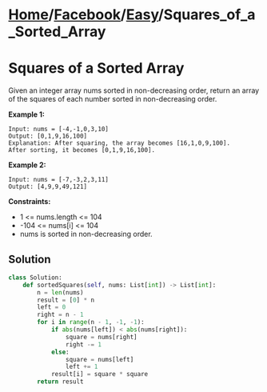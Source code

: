 # [Home](./../..)/[Facebook](./..)/[Easy](./)/Squares_of_a_Sorted_Array
<h1>Squares of a Sorted Array</h1>

<p>
Given an integer array nums sorted in non-decreasing order, return an array of the squares of each number sorted in non-decreasing order.
</p>

<b>Example 1:</b>

    Input: nums = [-4,-1,0,3,10]
    Output: [0,1,9,16,100]
    Explanation: After squaring, the array becomes [16,1,0,9,100].
    After sorting, it becomes [0,1,9,16,100].
    
<b>Example 2:</b>

    Input: nums = [-7,-3,2,3,11]
    Output: [4,9,9,49,121]

<b>Constraints:</b>

- 1 <= nums.length <= 104
- -104 <= nums[i] <= 104
- nums is sorted in non-decreasing order.

<h2>Solution</h2>

```python
class Solution:
    def sortedSquares(self, nums: List[int]) -> List[int]:
        n = len(nums)
        result = [0] * n
        left = 0
        right = n - 1
        for i in range(n - 1, -1, -1):
            if abs(nums[left]) < abs(nums[right]):
                square = nums[right]
                right -= 1
            else:
                square = nums[left]
                left += 1
            result[i] = square * square
        return result
```
